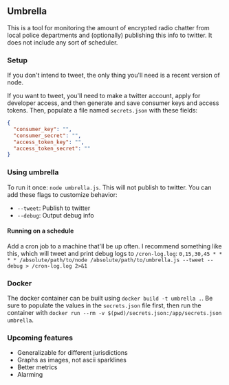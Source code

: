 ## Umbrella
This is a tool for monitoring the amount of encrypted radio chatter from local police departments and (optionally) publishing this info to twitter. It does not include any sort of scheduler.

### Setup
If you don't intend to tweet, the only thing you'll need is a recent version of node.

If you want to tweet, you'll need to make a twitter account, apply for developer access, and then generate and save consumer keys and access tokens. Then, populate a file named `secrets.json` with these fields:
```json
{
  "consumer_key": "",
  "consumer_secret": "",
  "access_token_key": "",
  "access_token_secret": ""
}
```

### Using umbrella
To run it once: `node umbrella.js`. This will not publish to twitter. You can add these flags to customize behavior:
- `--tweet`: Publish to twitter
- `--debug`: Output debug info

#### Running on a schedule
Add a cron job to a machine that'll be up often. I recommend something like this, which will tweet and print debug logs to `/cron-log.log`: `0,15,30,45 * * * * /absolute/path/to/node /absolute/path/to/umbrella.js --tweet --debug > /cron-log.log 2>&1`

### Docker
The docker container can be built using `docker build -t umbrella .`. Be sure to populate the values in the `secrets.json` file first, then run the container with `docker run --rm -v $(pwd)/secrets.json:/app/secrets.json umbrella`.

### Upcoming features
- Generalizable for different jurisdictions
- Graphs as images, not ascii sparklines
- Better metrics
- Alarming
